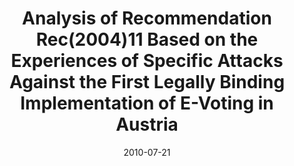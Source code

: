 ---
abstract: ''
authors:
- Andreas Ehringfeld
- Larissa Naber
- Thomas Grechenig
- Robert Krimmer
- Markus Traxl
- Gerald Fischer
date: '2010-07-21'
featured: false
links:
- name: Publik
  url: https://publik.tuwien.ac.at/showentry.php?ID=194292&lang=2
publication: 'Vortrag: 4th International Conference on Electronic Voting 2010 (EVOTE
  2010), Bregenz, Austria; 21.07.2010 - 24.07.2010; in: "Electronic Voting", R. Krimmer,
  R. Grimm (Hrg.); Gi, Lni, 167 (2010), ISBN: 978-3-88579-261-1; S. 225 - 237'
publication_types:
- '1'
publishDate: '2010-07-21'
title: Analysis of Recommendation Rec(2004)11 Based on the Experiences of Specific
  Attacks Against the First Legally Binding Implementation of E-Voting in Austria
url_pdf: ''
---